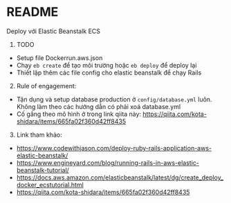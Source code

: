 # README

Deploy với Elastic Beanstalk ECS

1. TODO

- Setup file Dockerrun.aws.json
- Chạy `eb create` để tạo môi trường hoặc `eb deploy` để deploy lại
- Thiết lập thêm các file config cho elastic beanstalk để chạy Rails

2. Rule of engagement:
- Tận dụng và setup database production ở `config/database.yml` luôn. Không làm theo các hướng dẫn có phải xoá database.yml
- Cố gắng theo mô hình ở trong link qiita này: https://qiita.com/kota-shidara/items/665fa02f360d42ff8435
3. Link tham khảo:
- https://www.codewithjason.com/deploy-ruby-rails-application-aws-elastic-beanstalk/
- https://www.engineyard.com/blog/running-rails-in-aws-elastic-beanstalk-tutorial/
- https://docs.aws.amazon.com/elasticbeanstalk/latest/dg/create_deploy_docker_ecstutorial.html
- https://qiita.com/kota-shidara/items/665fa02f360d42ff8435
